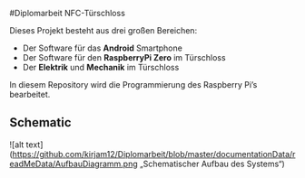 #Diplomarbeit NFC-Türschloss

Dieses Projekt besteht aus drei großen Bereichen:  
* Der Software für das **Android** Smartphone
* Der Software für den **RaspberryPi Zero** im Türschloss
* Der **Elektrik** und **Mechanik** im Türschloss  

In diesem Repository wird die Programmierung des Raspberry Pi’s bearbeitet.


## Schematic
![alt text](https://github.com/kirjam12/Diplomarbeit/blob/master/documentationData/readMeData/AufbauDiagramm.png „Schematischer Aufbau des Systems“)

